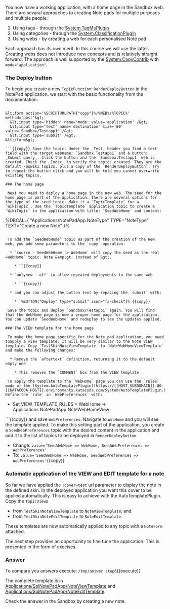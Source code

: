 You now have a working application, with a home page in the Sandbox web. There are sevaral approaches to creating Note pads for multiple purposes and multiple people:

  1. Using tags - through the [System.TagMePlugin](https://[[HOST_SUBDOMAIN]]-80-[[KATACODA_HOST]].environments.katacoda.com/System/TagMePlugin.html "Create this topic")
  1. Using categories - through the [System.ClassificationPlugin](https://[[HOST_SUBDOMAIN]]-80-[[KATACODA_HOST]].environments.katacoda.com/System/ClassificationPlugin.html "Create this topic")
  1. Using webs - by creating a web for each personalised Note pad

 Each approach has its own merit. In this course we will use the latter. Creating webs does not introduce new concepts and is relatively straight forward. The approach is well supported by the [System.CopyContrib](https://[[HOST_SUBDOMAIN]]-80-[[KATACODA_HOST]].environments.katacoda.com/System/CopyContrib.html) with `mode="application"`.

### The Deploy button	

 To begin you create a new `TopicFunction`: `RenderDeployButton` in the NotePad application. we start with the basic functionality from the documentation:
```

&lt;form action='%SCRIPTURLPATH{"copy"}%/%WEB%/%TOPIC%' method='post'&gt;
  &lt;input type='hidden' name='mode' value='application' /&gt;
  &lt;input type='text' name='destination' size='80' value='Sandbox/Testapp1' /&gt;
  &lt;input type='submit' /&gt;
&lt;/form&gt;

```{{copy}} Save the topic. Under the _Test_ header you find a text field with the target webname: `Sandbox.Testapp1` and a button: _Submit query_. Click the button and the `Sandbox.Testapp1` web is created. Check the _Index_ to verify the topics created. They are the default Foswiki topics, plus a copy of the `RenderDeployButton`. Try to repeat the button click and you will be told you cannot overwrite existing topics.

### The home page	

 Next you need to deploy a home page in the new web. The seed for the home page is part of the application. There are several options for the type of the seed topic. Make it a `TopicTemplate` for a `WikiTopic`. Use the `TopicTemplate` application topic to create a `WikiTopic` in the application with title: `SeedWebHome` and content:
```

%DBCALL{ "Applications/NotePadApp.NoteType"
             TYPE="NoteType"
             TEXT="Create a new Note"
}%

```{{copy}} Save the topic.

 To add the `SeedWebHome` topic as part of the creation of the new web, you add some parameters to the `copy` operation:

  * `source - SeedWebHome `> WebHome` will copy the seed as the real =WebHome` topic. Note &amp;gt; instead of &gt;.

    * ``{{copy}}

  * `onlynew - off` to allow repeated deployments to the same web

    * ``{{copy}}

  * and you can adjust the button text by repacing the `submit` with:

    * `%BUTTON{"Deploy" type="submit" icon="fa-check"}%`{{copy}}

 Save the topic and deploy `Sandbox/Testapp1` again. You will find that the WebHome page is now a proper home page for the application. You can update `SeedWebHome` and redeploy to see the updates applied.

### The VIEW template for the home page	

 To make the home page specific for the Note pad application, you need toapply a view template. It will be very similar to the Note VIEW template. Copy `TestSkinNoteViewTemplate` to `NoteWebHomeViewTemplate` and make the following changes:

  * Remove the `aftertext` definition, returning it to the default empty one

    * This removes the `COMMENT` box from the VIEW template

 To apply the template to the `WebHome` page you can use the `rules` mode of the [System.AutoTemplatePlugin](https://[[HOST_SUBDOMAIN]]-80-[[KATACODA_HOST]].environments.katacoda.com/System/AutoTemplatePlugin.html). Define the `rule` in `WebPreferences` with:
```

   * Set VIEW_TEMPLATE_RULES =  WebHome =&gt; Applications.NotePadApp.NoteWebHomeView

```{{copy}} and save `WebPreferences`. Navigate to `WebHome` and you will see the template applied. To make this setting part of the application, you create a `SeedWebPreferences` topic with the desired content in the application and add it to the list of topics to be deployed in `RenderDeployButton`.

  * Change: `value='SeedWebHome => WebHome, SeedWebPreferences => WebPreferences'`
  * To: `value='SeedWebHome => WebHome, SeedWebPreferences => WebPreferences'`{{copy}}

### Automatic application of the VIEW and EDIT template for a note	

 So far we have applied the `?cover=test` url parameter to display the note in the defined skin. In the deployed application you want this cover to be applied automatically. This is easy to achieve with the AutoTemplatePlugin. Copy the `TopicView`s

  * from `TestSkinNoteViewTemplate` to `NoteViewTemplate`; and
  * from `TestSkinNoteEditTemplate` to `NoteEditTemplate`.

 These templates are now automatically applied to any topic with a `NoteForm` attached.

 The next step provides an opportuinity to fine tune the application. This is presented in the form of execises.

### Answer	

 To compare you answers execute: `/tmp/answer step6`{{execute}}

 The complete template is in [Applications/SolNotePadApp/NoteViewTemplate](https://[[HOST_SUBDOMAIN]]-80-[[KATACODA_HOST]].environments.katacoda.com/Applications/SolNotePadApp/NoteViewTemplate.html) and [Applications/SolNotePadApp/NoteEditTemplate](https://[[HOST_SUBDOMAIN]]-80-[[KATACODA_HOST]].environments.katacoda.com/Applications/SolNotePadApp/NoteEditTemplate.html).

 Check the answer in the Sandbox by creating a new note.

